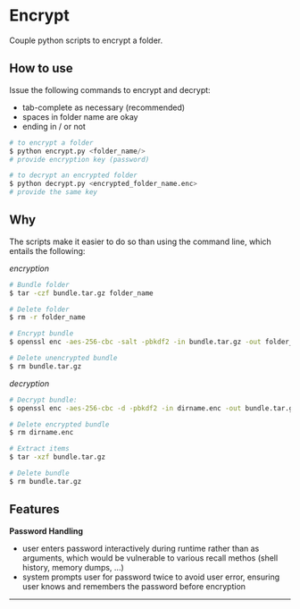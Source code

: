 # Encrypt

Couple python scripts to encrypt a folder.

## How to use

Issue the following commands to encrypt and decrypt:
- tab-complete as necessary (recommended)
- spaces in folder name are okay
- ending in / or not

```python
# to encrypt a folder
$ python encrypt.py <folder_name/>
# provide encryption key (password)

# to decrypt an encrypted folder
$ python decrypt.py <encrypted_folder_name.enc>
# provide the same key
```

## Why

The scripts make it easier to do so than using the command line, which entails the following:

_encryption_

```bash
# Bundle folder
$ tar -czf bundle.tar.gz folder_name

# Delete folder
$ rm -r folder_name

# Encrypt bundle
$ openssl enc -aes-256-cbc -salt -pbkdf2 -in bundle.tar.gz -out folder_name.enc

# Delete unencrypted bundle
$ rm bundle.tar.gz
```

_decryption_
```bash
# Decrypt bundle:
$ openssl enc -aes-256-cbc -d -pbkdf2 -in dirname.enc -out bundle.tar.gz

# Delete encrypted bundle
$ rm dirname.enc

# Extract items
$ tar -xzf bundle.tar.gz

# Delete bundle
$ rm bundle.tar.gz
```

## Features

__Password Handling__

- user enters password interactively during runtime rather than as arguments, which would be vulnerable to various recall methos (shell history, memory dumps, ...)
- system prompts user for password twice to avoid user error, ensuring user knows and remembers the password before encryption

---